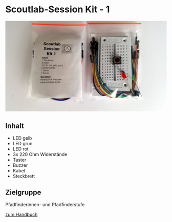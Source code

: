 # Scoutlab-Session Kit - 1

![Scoutlab Session Kit 1](images/scoutlab-session-kit-1.jpg)

## Inhalt

* LED gelb
* LED grün
* LED rot
* 3x 220 Ohm Widerstände
* Taster
* Buzzer
* Kabel
* Steckbrett

## Zielgruppe
Pfadfinderinnen- und Pfadfinderstufe

[zum Handbuch](https://vcp-scoutlab.github.io/scoutlab-session-kit-1/)
